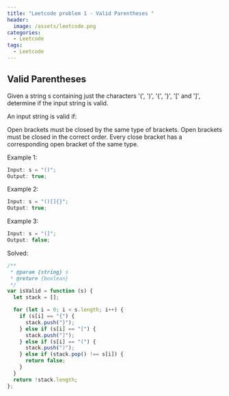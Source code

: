 ```yaml
---
title: "Leetcode problem 1 - Valid Parentheses "
header:
  image: /assets/leetcode.png
categories:
  - Leetcode
tags:
  - Leetcode
---
```


## Valid Parentheses

Given a string s containing just the characters '(', ')', '{', '}', '[' and ']', determine if the input string is valid.

An input string is valid if:

Open brackets must be closed by the same type of brackets.
Open brackets must be closed in the correct order.
Every close bracket has a corresponding open bracket of the same type.

Example 1:

```js
Input: s = "()";
Output: true;
```

Example 2:

```js
Input: s = "()[]{}";
Output: true;
```

Example 3:

```js
Input: s = "(]";
Output: false;
```

Solved:

```js
/**
 * @param {string} s
 * @return {boolean}
 */
var isValid = function (s) {
  let stack = [];

  for (let i = 0; i < s.length; i++) {
    if (s[i] == "{") {
      stack.push("}");
    } else if (s[i] == "[") {
      stack.push("]");
    } else if (s[i] == "(") {
      stack.push(")");
    } else if (stack.pop() !== s[i]) {
      return false;
    }
  }
  return !stack.length;
};
```
